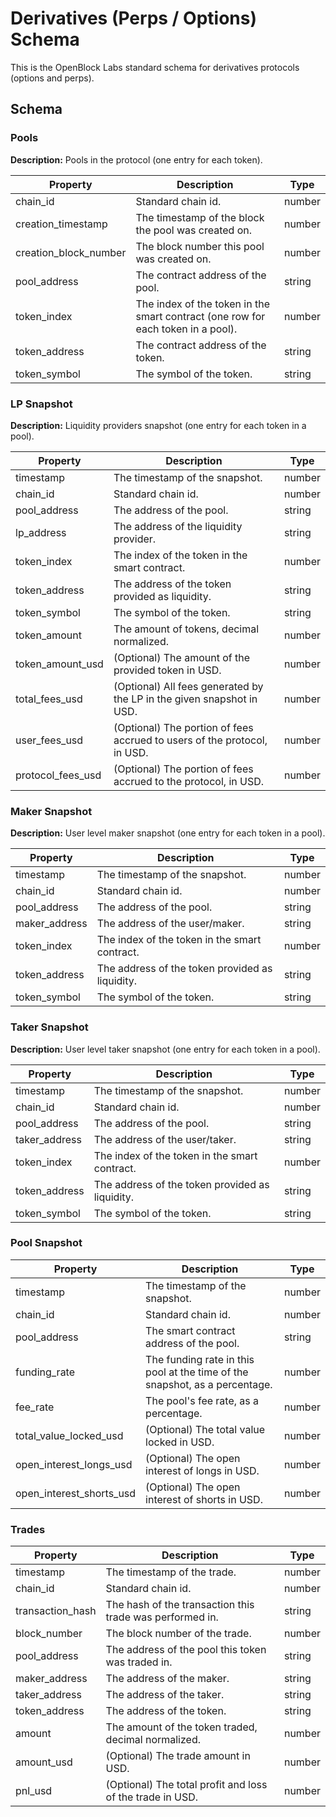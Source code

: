 # Derivatives (Perps / Options) Schema

This is the OpenBlock Labs standard schema for derivatives protocols (options and perps).

## Schema

### Pools

**Description:** Pools in the protocol (one entry for each token).

| Property            | Description                                        | Type   |
|---------------------|----------------------------------------------------|--------|
| chain_id            | Standard chain id.                                 | number |
| creation_timestamp  | The timestamp of the block the pool was created on.| number |
| creation_block_number | The block number this pool was created on.       | number |
| pool_address        | The contract address of the pool.                  | string |
| token_index         | The index of the token in the smart contract (one row for each token in a pool). | number |
| token_address       | The contract address of the token.                 | string |
| token_symbol        | The symbol of the token.                           | string |

### LP Snapshot

**Description:** Liquidity providers snapshot (one entry for each token in a pool).

| Property          | Description                                           | Type   |
|-------------------|-------------------------------------------------------|--------|
| timestamp         | The timestamp of the snapshot.                        | number |
| chain_id          | Standard chain id.                                    | number |
| pool_address      | The address of the pool.                              | string |
| lp_address        | The address of the liquidity provider.                | string |
| token_index       | The index of the token in the smart contract.         | number |
| token_address     | The address of the token provided as liquidity.       | string |
| token_symbol      | The symbol of the token.                              | string |
| token_amount      | The amount of tokens, decimal normalized.             | number |
| token_amount_usd  | (Optional) The amount of the provided token in USD.   | number |
| total_fees_usd    | (Optional) All fees generated by the LP in the given snapshot in USD. | number |
| user_fees_usd     | (Optional) The portion of fees accrued to users of the protocol, in USD. | number |
| protocol_fees_usd | (Optional) The portion of fees accrued to the protocol, in USD. | number | 

### Maker Snapshot

**Description:** User level maker snapshot (one entry for each token in a pool).

| Property          | Description                                           | Type   |
|-------------------|-------------------------------------------------------|--------|
| timestamp         | The timestamp of the snapshot.                        | number |
| chain_id          | Standard chain id.                                    | number |
| pool_address      | The address of the pool.                              | string |
| maker_address     | The address of the user/maker.                        | string |
| token_index       | The index of the token in the smart contract.         | number |
| token_address     | The address of the token provided as liquidity.       | string |
| token_symbol      | The symbol of the token.                              | string |

### Taker Snapshot

**Description:** User level taker snapshot (one entry for each token in a pool).

| Property          | Description                                           | Type   |
|-------------------|-------------------------------------------------------|--------|
| timestamp         | The timestamp of the snapshot.                        | number |
| chain_id          | Standard chain id.                                    | number |
| pool_address      | The address of the pool.                              | string |
| taker_address     | The address of the user/taker.                        | string |
| token_index       | The index of the token in the smart contract.         | number |
| token_address     | The address of the token provided as liquidity.       | string |
| token_symbol      | The symbol of the token.                              | string |

### Pool Snapshot

| Property                | Description                                                           | Type   |
|-------------------------|-----------------------------------------------------------------------|--------|
| timestamp               | The timestamp of the snapshot.                                        | number |
| chain_id                | Standard chain id.                                                    | number |
| pool_address            | The smart contract address of the pool.                               | string |
| funding_rate            | The funding rate in this pool at the time of the snapshot, as a percentage. | number |
| fee_rate                | The pool's fee rate, as a percentage.                                 | number |
| total_value_locked_usd  | (Optional) The total value locked in USD.                             | number |
| open_interest_longs_usd | (Optional) The open interest of longs in USD.                         | number |
| open_interest_shorts_usd| (Optional) The open interest of shorts in USD.                        | number |

### Trades

| Property            | Description                                         | Type   |
|---------------------|-----------------------------------------------------|--------|
| timestamp           | The timestamp of the trade.                         | number |
| chain_id            | Standard chain id.                                  | number |
| transaction_hash    | The hash of the transaction this trade was performed in. | string |
| block_number        | The block number of the trade.                      | number |
| pool_address        | The address of the pool this token was traded in.   | string |
| maker_address       | The address of the maker.                           | string |
| taker_address       | The address of the taker.                           | string |
| token_address       | The address of the token.                           | string |
| amount              | The amount of the token traded, decimal normalized. | number |
| amount_usd          | (Optional) The trade amount in USD.                 | number |
| pnl_usd             | (Optional) The total profit and loss of the trade in USD.      | number |
